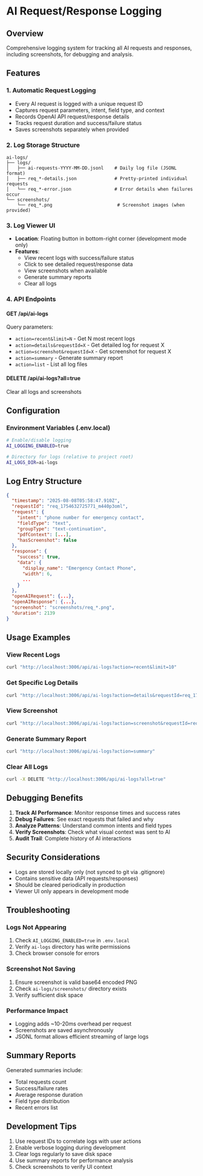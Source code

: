# AI Request/Response Logging

## Overview
Comprehensive logging system for tracking all AI requests and responses, including screenshots, for debugging and analysis.

## Features

### 1. Automatic Request Logging
- Every AI request is logged with a unique request ID
- Captures request parameters, intent, field type, and context
- Records OpenAI API request/response details
- Tracks request duration and success/failure status
- Saves screenshots separately when provided

### 2. Log Storage Structure
```
ai-logs/
├── logs/
│   ├── ai-requests-YYYY-MM-DD.jsonl    # Daily log file (JSONL format)
│   ├── req_*-details.json              # Pretty-printed individual requests
│   └── req_*-error.json                # Error details when failures occur
└── screenshots/
    └── req_*.png                        # Screenshot images (when provided)
```

### 3. Log Viewer UI
- **Location**: Floating button in bottom-right corner (development mode only)
- **Features**:
  - View recent logs with success/failure status
  - Click to see detailed request/response data
  - View screenshots when available
  - Generate summary reports
  - Clear all logs

### 4. API Endpoints

#### GET /api/ai-logs
Query parameters:
- `action=recent&limit=N` - Get N most recent logs
- `action=details&requestId=X` - Get detailed log for request X
- `action=screenshot&requestId=X` - Get screenshot for request X
- `action=summary` - Generate summary report
- `action=list` - List all log files

#### DELETE /api/ai-logs?all=true
Clear all logs and screenshots

## Configuration

### Environment Variables (.env.local)
```bash
# Enable/disable logging
AI_LOGGING_ENABLED=true

# Directory for logs (relative to project root)
AI_LOGS_DIR=ai-logs
```

## Log Entry Structure

```json
{
  "timestamp": "2025-08-08T05:58:47.910Z",
  "requestId": "req_1754632725771_m440p3oml",
  "request": {
    "intent": "phone number for emergency contact",
    "fieldType": "text",
    "groupType": "text-continuation",
    "pdfContext": [...],
    "hasScreenshot": false
  },
  "response": {
    "success": true,
    "data": {
      "display_name": "Emergency Contact Phone",
      "width": 6,
      ...
    }
  },
  "openAIRequest": {...},
  "openAIResponse": {...},
  "screenshot": "screenshots/req_*.png",
  "duration": 2139
}
```

## Usage Examples

### View Recent Logs
```bash
curl "http://localhost:3006/api/ai-logs?action=recent&limit=10"
```

### Get Specific Log Details
```bash
curl "http://localhost:3006/api/ai-logs?action=details&requestId=req_1754632725771_m440p3oml"
```

### View Screenshot
```bash
curl "http://localhost:3006/api/ai-logs?action=screenshot&requestId=req_1754632725771_m440p3oml" > screenshot.png
```

### Generate Summary Report
```bash
curl "http://localhost:3006/api/ai-logs?action=summary"
```

### Clear All Logs
```bash
curl -X DELETE "http://localhost:3006/api/ai-logs?all=true"
```

## Debugging Benefits

1. **Track AI Performance**: Monitor response times and success rates
2. **Debug Failures**: See exact requests that failed and why
3. **Analyze Patterns**: Understand common intents and field types
4. **Verify Screenshots**: Check what visual context was sent to AI
5. **Audit Trail**: Complete history of AI interactions

## Security Considerations

- Logs are stored locally only (not synced to git via .gitignore)
- Contains sensitive data (API requests/responses)
- Should be cleared periodically in production
- Viewer UI only appears in development mode

## Troubleshooting

### Logs Not Appearing
1. Check `AI_LOGGING_ENABLED=true` in `.env.local`
2. Verify `ai-logs` directory has write permissions
3. Check browser console for errors

### Screenshot Not Saving
1. Ensure screenshot is valid base64 encoded PNG
2. Check `ai-logs/screenshots/` directory exists
3. Verify sufficient disk space

### Performance Impact
- Logging adds ~10-20ms overhead per request
- Screenshots are saved asynchronously
- JSONL format allows efficient streaming of large logs

## Summary Reports
Generated summaries include:
- Total requests count
- Success/failure rates
- Average response duration
- Field type distribution
- Recent errors list

## Development Tips

1. Use request IDs to correlate logs with user actions
2. Enable verbose logging during development
3. Clear logs regularly to save disk space
4. Use summary reports for performance analysis
5. Check screenshots to verify UI context
